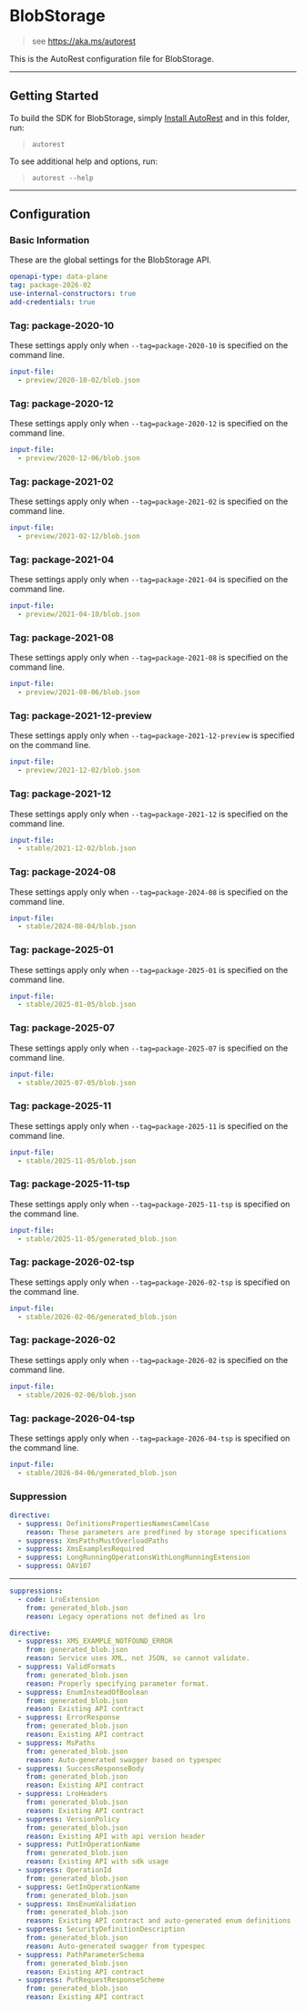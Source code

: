 # BlobStorage

> see https://aka.ms/autorest

This is the AutoRest configuration file for BlobStorage.

---

## Getting Started

To build the SDK for BlobStorage, simply [Install AutoRest](https://aka.ms/autorest/install) and in this folder, run:

> `autorest`

To see additional help and options, run:

> `autorest --help`

---

## Configuration

### Basic Information

These are the global settings for the BlobStorage API.

```yaml
openapi-type: data-plane
tag: package-2026-02
use-internal-constructors: true
add-credentials: true
```

### Tag: package-2020-10

These settings apply only when `--tag=package-2020-10` is specified on the command line.

```yaml $(tag) == 'package-2020-10'
input-file:
  - preview/2020-10-02/blob.json
```

### Tag: package-2020-12

These settings apply only when `--tag=package-2020-12` is specified on the command line.

```yaml $(tag) == 'package-2020-12'
input-file:
  - preview/2020-12-06/blob.json
```

### Tag: package-2021-02

These settings apply only when `--tag=package-2021-02` is specified on the command line.

```yaml $(tag) == 'package-2021-02'
input-file:
  - preview/2021-02-12/blob.json
```

### Tag: package-2021-04

These settings apply only when `--tag=package-2021-04` is specified on the command line.

```yaml $(tag) == 'package-2021-04'
input-file:
  - preview/2021-04-10/blob.json
```

### Tag: package-2021-08

These settings apply only when `--tag=package-2021-08` is specified on the command line.

```yaml $(tag) == 'package-2021-08'
input-file:
  - preview/2021-08-06/blob.json
```

### Tag: package-2021-12-preview

These settings apply only when `--tag=package-2021-12-preview` is specified on the command line.

```yaml $(tag) == 'package-2021-12-preview'
input-file:
  - preview/2021-12-02/blob.json
```

### Tag: package-2021-12

These settings apply only when `--tag=package-2021-12` is specified on the command line.

```yaml $(tag) == 'package-2021-12'
input-file:
  - stable/2021-12-02/blob.json
```

### Tag: package-2024-08

These settings apply only when `--tag=package-2024-08` is specified on the command line.

```yaml $(tag) == 'package-2024-08'
input-file:
  - stable/2024-08-04/blob.json
```

### Tag: package-2025-01

These settings apply only when `--tag=package-2025-01` is specified on the command line.

```yaml $(tag) == 'package-2025-01'
input-file:
  - stable/2025-01-05/blob.json
```

### Tag: package-2025-07

These settings apply only when `--tag=package-2025-07` is specified on the command line.

```yaml $(tag) == 'package-2025-07'
input-file:
  - stable/2025-07-05/blob.json
```

### Tag: package-2025-11

These settings apply only when `--tag=package-2025-11` is specified on the command line.

```yaml $(tag) == 'package-2025-11'
input-file:
  - stable/2025-11-05/blob.json
```

### Tag: package-2025-11-tsp

These settings apply only when `--tag=package-2025-11-tsp` is specified on the command line.

```yaml $(tag) == 'package-2025-11-tsp'
input-file:
  - stable/2025-11-05/generated_blob.json
```

### Tag: package-2026-02-tsp

These settings apply only when `--tag=package-2026-02-tsp` is specified on the command line.

```yaml $(tag) == 'package-2026-02-tsp'
input-file:
  - stable/2026-02-06/generated_blob.json
```

### Tag: package-2026-02

These settings apply only when `--tag=package-2026-02` is specified on the command line.

```yaml $(tag) == 'package-2026-02'
input-file:
  - stable/2026-02-06/blob.json
```

### Tag: package-2026-04-tsp

These settings apply only when `--tag=package-2026-04-tsp` is specified on the command line.

```yaml $(tag) == 'package-2026-04-tsp'
input-file:
  - stable/2026-04-06/generated_blob.json
```

### Suppression

```yaml
directive:
  - suppress: DefinitionsPropertiesNamesCamelCase
    reason: These parameters are predfined by storage specifications
  - suppress: XmsPathsMustOverloadPaths
  - suppress: XmsExamplesRequired
  - suppress: LongRunningOperationsWithLongRunningExtension
  - suppress: OAV107
```

---

```yaml
suppressions:
  - code: LroExtension
    from: generated_blob.json
    reason: Legacy operations not defined as lro
```

```yaml
directive:
  - suppress: XMS_EXAMPLE_NOTFOUND_ERROR
    from: generated_blob.json
    reason: Service uses XML, not JSON, so cannot validate.
  - suppress: ValidFormats
    from: generated_blob.json
    reason: Properly specifying parameter format.
  - suppress: EnumInsteadOfBoolean
    from: generated_blob.json
    reason: Existing API contract
  - suppress: ErrorResponse
    from: generated_blob.json
    reason: Existing API contract
  - suppress: MsPaths
    from: generated_blob.json
    reason: Auto-generated swagger based on typespec
  - suppress: SuccessResponseBody
    from: generated_blob.json
    reason: Existing API contract
  - suppress: LroHeaders
    from: generated_blob.json
    reason: Existing API contract
  - suppress: VersionPolicy
    from: generated_blob.json
    reason: Existing API with api version header
  - suppress: PutInOperationName
    from: generated_blob.json
    reason: Existing API with sdk usage
  - suppress: OperationId
    from: generated_blob.json
  - suppress: GetInOperationName
    from: generated_blob.json
  - suppress: XmsEnumValidation
    from: generated_blob.json
    reason: Existing API contract and auto-generated enum definitions
  - suppress: SecurityDefinitionDescription
    from: generated_blob.json
    reason: Auto-generated swagger from typespec
  - suppress: PathParameterSchema
    from: generated_blob.json
    reason: Existing API contract
  - suppress: PutRequestResponseScheme
    from: generated_blob.json
    reason: Existing API contract
```
